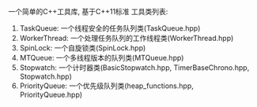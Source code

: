 一个简单的C++工具库, 基于C++11标准
工具类列表:
1) TaskQueue: 一个线程安全的任务队列类(TaskQueue.hpp)
2) WorkerThread: 一个处理任务队列的工作线程类(WorkerThread.hpp)
3) SpinLock: 一个自旋锁类(SpinLock.hpp)
4) MTQueue: 一个多线程版本的队列类(MTQueue.hpp)
5) Stopwatch: 一个计时器类(BasicStopwatch.hpp, TimerBaseChrono.hpp, Stopwatch.hpp)
6) PriorityQueue: 一个优先级队列类(heap_functions.hpp, PriorityQueue.hpp)
